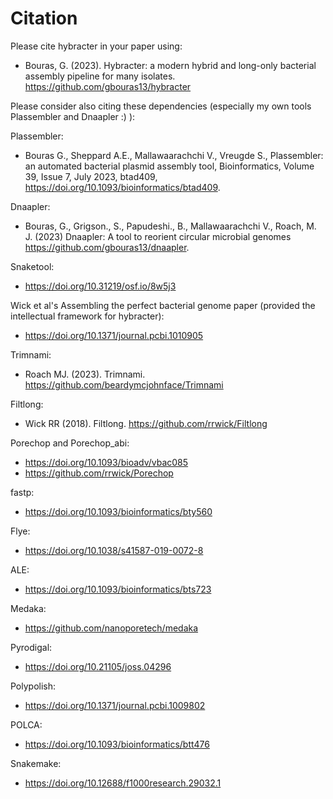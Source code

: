 # Citation

Please cite hybracter in your paper using:

* Bouras, G. (2023). Hybracter: a modern hybrid and long-only bacterial assembly pipeline for many isolates. https://github.com/gbouras13/hybracter

Please consider also citing these dependencies (especially my own tools Plassembler and Dnaapler :) ):

Plassembler:
* Bouras G., Sheppard A.E., Mallawaarachchi V., Vreugde S., Plassembler: an automated bacterial plasmid assembly tool, Bioinformatics, Volume 39, Issue 7, July 2023, btad409, https://doi.org/10.1093/bioinformatics/btad409. 

Dnaapler:
* Bouras, G., Grigson., S., Papudeshi., B., Mallawaarachchi V., Roach, M. J. (2023) Dnaapler: A tool to reorient circular microbial genomes https://github.com/gbouras13/dnaapler.

Snaketool:
* https://doi.org/10.31219/osf.io/8w5j3

Wick et al's Assembling the perfect bacterial genome paper (provided the intellectual framework for hybracter):
* https://doi.org/10.1371/journal.pcbi.1010905

Trimnami:
* Roach MJ. (2023). Trimnami. https://github.com/beardymcjohnface/Trimnami

Filtlong:
* Wick RR (2018). Filtlong. https://github.com/rrwick/Filtlong

Porechop and Porechop_abi:
* https://doi.org/10.1093/bioadv/vbac085
* https://github.com/rrwick/Porechop

fastp:
* https://doi.org/10.1093/bioinformatics/bty560

Flye:
* https://doi.org/10.1038/s41587-019-0072-8

ALE:
* https://doi.org/10.1093/bioinformatics/bts723

Medaka:
* https://github.com/nanoporetech/medaka

Pyrodigal:
* https://doi.org/10.21105/joss.04296

Polypolish:
* https://doi.org/10.1371/journal.pcbi.1009802

POLCA:
* https://doi.org/10.1093/bioinformatics/btt476

Snakemake:
* https://doi.org/10.12688/f1000research.29032.1

